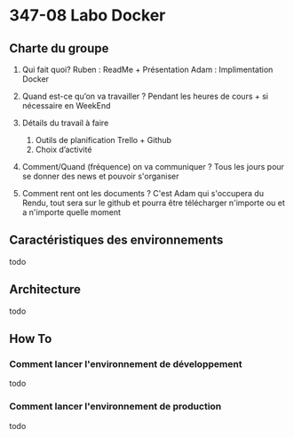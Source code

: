 # 347-08 Labo Docker

## Charte du groupe
1. Qui fait quoi?
   Ruben : ReadMe + Présentation
   Adam  : Implimentation Docker
3. Quand est-ce qu’on va travailler ?
   Pendant les heures de cours + si nécessaire en WeekEnd
5. Détails du travail à faire
    1. Outils de planification
       Trello + Github
    3. Choix d’activité
       
6. Comment/Quand (fréquence) on va communiquer ?
   Tous les jours pour se donner des news et pouvoir s'organiser
8. Comment rent ont les documents ?
   C'est Adam qui s'occupera du Rendu, tout sera sur le github et pourra être télécharger n'importe ou et a n'importe quelle moment

## Caractéristiques des environnements
todo

## Architecture
todo

## How To
### Comment lancer l'environnement de développement
todo
### Comment lancer l'environnement de production
todo

